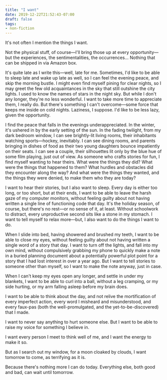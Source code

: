 ```yaml
---
title: "I want"
date: 2019-12-22T21:52:43-07:00
draft: false
tags:
- non-fiction
---
```


It's not often I mention the things I want.

Not the physical stuff, of course—I'll bring those up at every opportunity—but the experiences, the sentimentalities, the occurrences… Nothing that can be shipped in via Amazon box.

It's quite late as I write this—well, late for me. Sometimes, I'd like to be able to sleep late and wake up late as well, so I can feel the evening peace, and skip the morning bustle. I might even find myself pining for clear nights, so I may greet the few old acquaintances in the sky that still outshine the city lights. I used to know the names of stars in the night sky. But while I don't any longer, they're no less wonderful. I want to take more time to appreciate them, I really do. But there's something I can't overcome—some force that keeps me inside on cold nights. Laziness, I suppose. I'd like to be less lazy, given the opportunity.

I find the peace that falls in the evenings underappreciated. In the winter, it's ushered in by the early setting of the sun. In the fading twilight, from my dark bedroom window, I can see brightly-lit living rooms, their inhabitants watching sports—hockey, inevitably. I can see dining rooms, and parents bringing in dishes of food as their two young daughters bounce impatiently on their seats. I can see a couple, their silhouettes lit only by the blue hue of some film playing, just out of view. As someone who crafts stories for fun, I find myself wanting to hear theirs. What were the things they did? What were the things that happened to them? What hurdles and obstacles did they encounter along the way? And what were the things they wanted, and the things they were denied, to make them who they are today?

I want to hear their stories, but I also want to sleep. Every day is either too long, or too short, but at their ends, I want to be able to leave the harsh gaze of my computer monitors, without feeling guilty about not having written a single line of functioning code that day. It's the holiday season, of course, but there's no rest—or no sense of it, at least. Without schoolwork to distract, every unproductive second sits like a stone in my stomach. I want to tell myself to relax more—but, I also want to do the things I want to do.

When I slide into bed, having showered and brushed my teeth, I want to be able to close my eyes, without feeling guilty about not having written a single word of a story that day. I want to turn off the lights, and fall into my own mind, without compulsively grabbing my phone to quickly make a note in a buried planning document about a potentially powerful plot point for a story that I had lost interest in over a year ago. But I want to tell stories to someone other than myself, so I want to make the note anyway, just in case.

When I can't keep my eyes open any longer, and settle in under my blankets, I want to be able to curl into a ball, without a leg cramping, or my side hurting, or my arm falling asleep before my brain does.

I want to be able to think about the day, and not relive the mortification of every imperfect action, every word I misheard and misunderstood, and every faux-pas (both the well-promulgated, and the yet-to-be-discovered) that I made.

I want to never say anything to hurt someone else. But I want to be able to raise my voice for something I believe in. 

I want every person I meet to think well of me, and I want the energy to make it so.

But as I search out my window, for a moon cloaked by clouds, I want tomorrow to come, as terrifying as it is.

Because there's nothing more I can do today. Everything else, both good and bad, can wait until tomorrow.